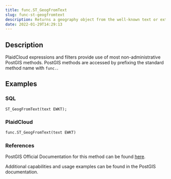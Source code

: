 ```yaml
---
title: func.ST_GeogFromText
slug: func-st-geogfromtext
description: Returns a geography object from the well-known text or extended well-known representation
date: 2022-01-29T14:29:13
---
```



## Description


PlaidCloud expressions and filters provide use of most non-administrative PostGIS methods. PostGIS methods are accessed by prefixing the standard method name with `func.`.



## Examples


### SQL



```
ST_GeogFromText(text EWKT);
```


### PlaidCloud



```python
func.ST_GeogFromText(text EWKT)
```


### References


PostGIS Official Documentation for this method can be found [here](https://postgis.net/docs/manual-3.1/ST_GeogFromText.html).



Additional capabilities and usage examples can be found in the PostGIS documentation.

